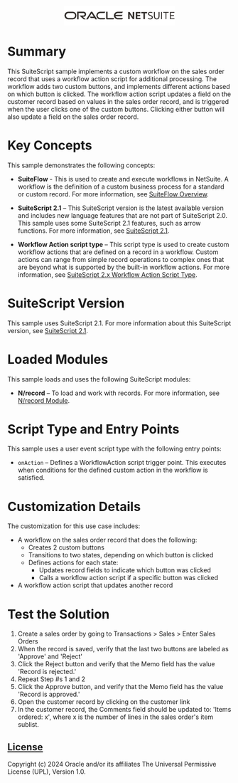 <p align="center"><a href="#"><img width="250" src="assets/oracle_netsuite_logo.png"></a></p>


# Summary
This SuiteScript sample implements a custom workflow on the sales order record that uses a workflow action script for additional processing. The workflow adds two custom buttons, and implements different actions based on which button is clicked. The workflow action script updates a field on the customer record based on values in the sales order record, and is triggered when the user clicks one of the custom buttons. Clicking either button will also update a field on the sales order record.

# Key Concepts
This sample demonstrates the following concepts:

* **SuiteFlow** - This is used to create and execute workflows in NetSuite. A workflow is the definition of a custom business process for a standard or custom record. For more information, see [SuiteFlow Overview](https://docs.oracle.com/en/cloud/saas/netsuite/ns-online-help/chapter_4068260113.html). 

* **SuiteScript 2.1** – This SuiteScript version is the latest available version and includes new language features that are not part of SuiteScript 2.0. This sample uses some SuiteScript 2.1 features, such as arrow functions. For more information, see [SuiteScript 2.1](https://docs.oracle.com/en/cloud/saas/netsuite/ns-online-help/chapter_156042690639.html#SuiteScript-2.1).

* **Workflow Action script type** – This script type is used to create custom workflow actions that are defined on a record in a workflow. Custom actions can range from simple record operations to complex ones that are beyond what is supported by the built-in workflow actions. For more information, see [SuiteScript 2.x Workflow Action Script Type](https://docs.oracle.com/en/cloud/saas/netsuite/ns-online-help/section_4460429314.html).

# SuiteScript Version
This sample uses SuiteScript 2.1. For more information about this SuiteScript version, see [SuiteScript 2.1](https://docs.oracle.com/en/cloud/saas/netsuite/ns-online-help/chapter_156042690639.html#SuiteScript-2.1).

# Loaded Modules
This sample loads and uses the following SuiteScript modules:

* **N/record** – To load and work with records. For more information, see [N/record Module](https://docs.oracle.com/en/cloud/saas/netsuite/ns-online-help/section_4267255811.html#N%2Frecord-Module).

# Script Type and Entry Points
This sample uses a user event script type with the following entry points:

* `onAction` – Defines a WorkflowAction script trigger point. This executes when conditions for the defined custom action in the workflow is satisfied.

# Customization Details
The customization for this use case includes:

* A workflow on the sales order record that does the following:
  * Creates 2 custom buttons
  * Transitions to two states, depending on which button is clicked
  * Defines actions for each state:
    * Updates record fields to indicate which button was clicked 
    * Calls a workflow action script if a specific button was clicked
* A workflow action script that updates another record

# Test the Solution
1. Create a sales order by going to Transactions > Sales > Enter Sales Orders
2. When the record is saved, verify that the last two buttons are labeled as 'Approve' and 'Reject'
3. Click the Reject button and verify that the Memo field has the value 'Record is rejected.'
4. Repeat Step #s 1 and 2
5. Click the Approve button, and verify that the Memo field has the value 'Record is approved.' 
6. Open the customer record by clicking on the customer link
7. In the customer record, the Comments field should be updated to: 'Items ordered: x', where x is the number of lines in the sales order's item sublist.

## [License](./LICENSE.txt)
Copyright (c) 2024 Oracle and/or its affiliates The Universal Permissive License (UPL), Version 1.0.